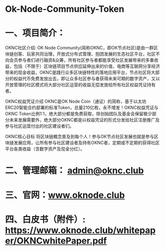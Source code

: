 # Ok-Node-Community-Token
# 一、项目简介：
OKNC社区介绍:
OK Node Community(简称OKNC，即OK节点社区)是由一群区块链创客、玩家共同治理，开放式分布式管理、抱团发展的生态社区平台，社区不向会员参与者们进行融资&众筹，所有社区参与者都能享受社区发展带来的多重收益，包括（不限于）区块链项目节点供应延伸出来的价值，电商等互联网分享经济带来的现金收益，OKNC是践行众多区块链特性的落地应用平台，节点社区将大部分的权益代币免费发放出去，即让众多社区参与者获得未来可期的数字资产，又以开放管理的社区模式将大部分社区运营的收益无偿发放给所有社区权益凭证持有者。

OKNC权益凭证介绍
OKNC是OK Node Coin（通证）的简称，基于以太坊ERC20智能合约部署的标准Token，总量210亿枚，永不增发！OKNC权益凭证与OKNC Token比例1:1，绝大部分都是免费获取，除创始团队及基金会保留极少部分未来发展需要外，绝大部分OKNC都是以权益凭证的形式分发给社区注册推广及参与社区运营付出的社区建设者们。

OKNC核心目标
将区块链概念普及到每个人！参与OK节点社区发展也就是参与区块链发展应用，让所有参与社区建设者及持有OKNC者，定期或不定期的获得社区平台各类收益（含数字资产及现金分红）。

# 二、管理邮箱： admin@oknc.club

# 三、官网：www.oknode.club

# 四、白皮书（附件）: https://www.oknode.club/whitepaper/OKNCwhitePaper.pdf
